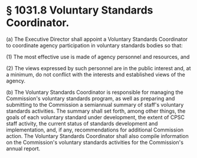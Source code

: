 # § 1031.8   Voluntary Standards Coordinator.

(a) The Executive Director shall appoint a Voluntary Standards Coordinator to coordinate agency participation in voluntary standards bodies so that:


(1) The most effective use is made of agency personnel and resources, and


(2) The views expressed by such personnel are in the public interest and, at a minimum, do not conflict with the interests and established views of the agency.


(b) The Voluntary Standards Coordinator is responsible for managing the Commission's voluntary standards program, as well as preparing and submitting to the Commission a semiannual summary of staff's voluntary standards activities. The summary shall set forth, among other things, the goals of each voluntary standard under development, the extent of CPSC staff activity, the current status of standards development and implementation, and, if any, recommendations for additional Commission action. The Voluntary Standards Coordinator shall also compile information on the Commission's voluntary standards activities for the Commission's annual report.




